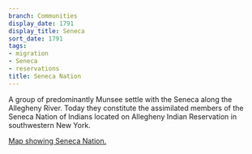 ```yaml
---
branch: Communities
display_date: 1791
display_title: Seneca
sort_date: 1791
tags:
- migration
- Seneca
- reservations
title: Seneca Nation
---
```


A group of predominantly Munsee settle with the Seneca along the Allegheny River. Today they constitute the assimilated members of the Seneca Nation of Indians located on Allegheny Indian Reservation in southwestern New York.

[Map showing Seneca Nation.](https://commons.wikimedia.org/wiki/File:0080R_Allegany_Reservation_Locator_Map.svg#/media/File:0080R_Allegany_Reservation_Locator_Map.svg)
